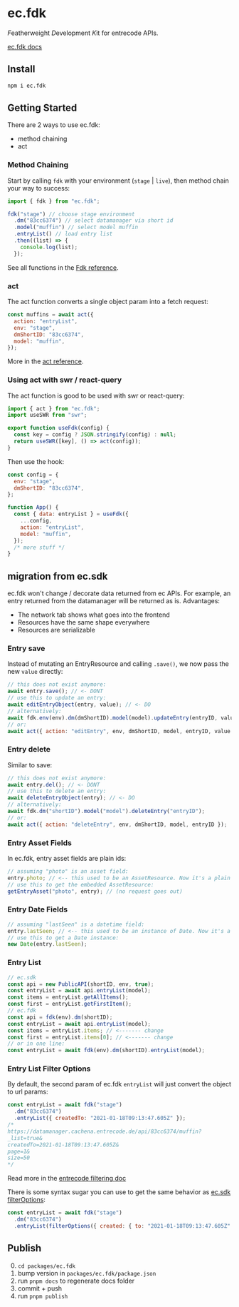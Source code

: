 # ec.fdk

*F*eatherweight *D*evelopment *K*it for entrecode APIs.

[ec.fdk docs](https://entrecode.github.io/ec.fdk)

## Install

```sh
npm i ec.fdk
```

## Getting Started

There are 2 ways to use ec.fdk:

- method chaining
- act

### Method Chaining

Start by calling `fdk` with your environment (`stage` | `live`), then method chain your way to success:

```js
import { fdk } from "ec.fdk";

fdk("stage") // choose stage environment
  .dm("83cc6374") // select datamanager via short id
  .model("muffin") // select model muffin
  .entryList() // load entry list
  .then((list) => {
    console.log(list);
  });
```

See all functions in the [Fdk reference](/docs/classes/Fdk.html).

### act

The act function converts a single object param into a fetch request:

```js
const muffins = await act({
  action: "entryList",
  env: "stage",
  dmShortID: "83cc6374",
  model: "muffin",
});
```

More in the [act reference](/docs/functions/act.html).

### Using act with swr / react-query

The act function is good to be used with swr or react-query:

```js
import { act } from "ec.fdk";
import useSWR from "swr";

export function useFdk(config) {
  const key = config ? JSON.stringify(config) : null;
  return useSWR([key], () => act(config));
}
```

Then use the hook:

```js
const config = {
  env: "stage",
  dmShortID: "83cc6374",
};

function App() {
  const { data: entryList } = useFdk({
    ...config,
    action: "entryList",
    model: "muffin",
  });
  /* more stuff */
}
```

## migration from ec.sdk

ec.fdk won't change / decorate data returned from ec APIs. For example, an entry returned from the datamanager will be returned as is.
Advantages:

- The network tab shows what goes into the frontend
- Resources have the same shape everywhere
- Resources are serializable

### Entry save

Instead of mutating an EntryResource and calling `.save()`, we now pass the new `value` directly:

```js
// this does not exist anymore:
await entry.save(); // <- DONT
// use this to update an entry:
await editEntryObject(entry, value); // <- DO
// alternatively:
await fdk.env(env).dm(dmShortID).model(model).updateEntry(entryID, value);
// or:
await act({ action: "editEntry", env, dmShortID, model, entryID, value });
```

### Entry delete

Similar to save:

```js
// this does not exist anymore:
await entry.del(); // <- DONT
// use this to delete an entry:
await deleteEntryObject(entry); // <- DO
// alternatively:
await fdk.dm("shortID").model("model").deleteEntry("entryID");
// or:
await act({ action: "deleteEntry", env, dmShortID, model, entryID });
```

### Entry Asset Fields

In ec.fdk, entry asset fields are plain ids:

```js
// assuming "photo" is an asset field:
entry.photo; // <-- this used to be an AssetResource. Now it's a plain id string.
// use this to get the embedded AssetResource:
getEntryAsset("photo", entry); // (no request goes out)
```

### Entry Date Fields

```js
// assuming "lastSeen" is a datetime field:
entry.lastSeen; // <-- this used to be an instance of Date. Now it's a date ISO string
// use this to get a Date instance:
new Date(entry.lastSeen);
```

### Entry List

```js
// ec.sdk
const api = new PublicAPI(shortID, env, true);
const entryList = await api.entryList(model);
const items = entryList.getAllItems();
const first = entryList.getFirstItem();
// ec.fdk
const api = fdk(env).dm(shortID);
const entryList = await api.entryList(model);
const items = entryList.items; // <------- change
const first = entryList.items[0]; // <------- change
// or in one line:
const entryList = await fdk(env).dm(shortID).entryList(model);
```

### Entry List Filter Options

By default, the second param of ec.fdk `entryList` will just convert the object to url params:

```js
const entryList = await fdk("stage")
  .dm("83cc6374")
  .entryList({ createdTo: "2021-01-18T09:13:47.605Z" });
/* 
https://datamanager.cachena.entrecode.de/api/83cc6374/muffin?
_list=true&
createdTo=2021-01-18T09:13:47.605Z&
page=1&
size=50
*/
```

Read more in the [entrecode filtering doc](https://doc.entrecode.de/api-basics/#filtering)

There is some syntax sugar you can use to get the same behavior as [ec.sdk filterOptions](https://entrecode.github.io/ec.sdk/#filteroptions):

```js
const entryList = await fdk("stage")
  .dm("83cc6374")
  .entryList(filterOptions({ created: { to: "2021-01-18T09:13:47.605Z" } }));
```

## Publish

0. `cd packages/ec.fdk`
1. bump version in `packages/ec.fdk/package.json`
2. run `pnpm docs` to regenerate docs folder
3. commit + push
4. run `pnpm publish`
